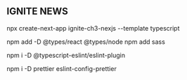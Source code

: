 ## IGNITE NEWS

npx create-next-app ignite-ch3-nexjs --template typescript

npm add -D @types/react @types/node 
npm add sass

npm i -D @typescript-eslint/eslint-plugin

npm i -D prettier eslint-config-prettier